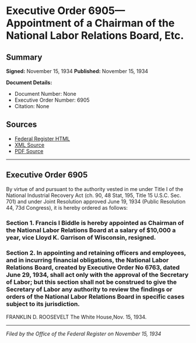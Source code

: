 # Executive Order 6905—Appointment of a Chairman of the National Labor Relations Board, Etc.

## Summary

**Signed:** November 15, 1934
**Published:** November 15, 1934

**Document Details:**
- Document Number: None
- Executive Order Number: 6905
- Citation: None

## Sources
- [Federal Register HTML](https://www.presidency.ucsb.edu/documents/executive-order-6905-appointment-chairman-the-national-labor-relations-board-etc)
- [XML Source](None)
- [PDF Source](None)

---

## Executive Order 6905

By virtue of and pursuant to the authority vested in me under Title I of the National Industrial Recovery Act (ch. 90, 48 Stat, 195, Title 15 U.S.C. Sec. 701) and under Joint Resolution approved June 19, 1934 (Public Resolution 44, 73d Congress), it is hereby ordered as follows:
### Section 1. Francis I Biddle is hereby appointed as Chairman of the National Labor Relations Board at a salary of $10,000 a year, vice Lloyd K. Garrison of Wisconsin, resigned.

### Section 2. In appointing and retaining officers and employees, and in incurring financial obligations, the National Labor Relations Board, created by Executive Order No 6763, dated June 29, 1934, shall act only with the approval of the Secretary of Labor; but this section shall not be construed to give the Secretary of Labor any authority to review the findings or orders of the National Labor Relations Board in specific cases subject to its jurisdiction.

FRANKLIN D. ROOSEVELT
The White House,Nov. 15, 1934.

---

*Filed by the Office of the Federal Register on November 15, 1934*
